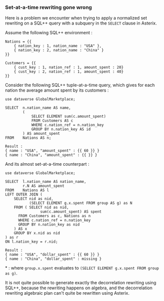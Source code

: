 ### Set-at-a-time rewriting gone wrong

Here is a problem we encounter when trying to apply a normalized set rewriting on a SQL++ query with a subquery in the `SELECT` clause in Asterix.

Assume the following SQL++ environment :

```
Nations = {{
	{ nation_key : 1, nation_name : "USA" },
	{ nation_key : 2, nation_name : "China" }
}}

Customers = {{
	{ cust_key : 1, nation_ref : 1, amount_spent : 20}
	{ cust_key : 2, nation_ref : 1, amount_spent : 40}
}}
```

Consider the following SQL++ tuple-at-a-time query, which gives
for each nation the average amount spent by its customers :

```
use dataverse GlobalMarketplace;

SELECT  n.nation_name AS name,
		(  
			SELECT ELEMENT sum(c.amount_spent)
			FROM Customers AS c
			WHERE c.nation_ref = n.nation_key
			GROUP BY n.nation_key AS id
		) AS amount_spent
FROM 	Nations AS n;

Result :
{ name : "USA", "amount_spent" : {{ 60 }} }
{ name : "China", "amount_spent" : {{ }} }
```

And its almost set-at-a-time counterpart :

```
use dataverse GlobalMarketplace;

SELECT	l.nation_name AS nation_name,
		r.N AS amount_spent
FROM 	Nations AS l
LEFT OUTER JOIN (
	SELECT nid as nid,
	       (SELECT ELEMENT g.x.spent FROM group AS g) as N
    FROM ( SELECT nid as nid,
			    sum(c.amount_spent) AS spent
	  FROM Customers as c, Nations as n
	  WHERE c.nation_ref = n.nation_key
	  GROUP BY n.nation_key as nid
	) AS x
	GROUP BY x.nid as nid
) as r
ON l.nation_key = r.nid;

Result :
{ name : "USA", "dollar_spent" : {{ 60 }} }
{ name : "China", "dollar_spent" : missing }
```

\* : where `group.x.spent` evaluates to `(SELECT ELEMENT g.x.spent FROM group as g)`.

It is not quite possible to generate exactly the decorrelation rewriting using SQL++, because the rewriting happens on algebra, and the decorrelation rewriting algebraic plan can't quite be rewritten using Asterix.